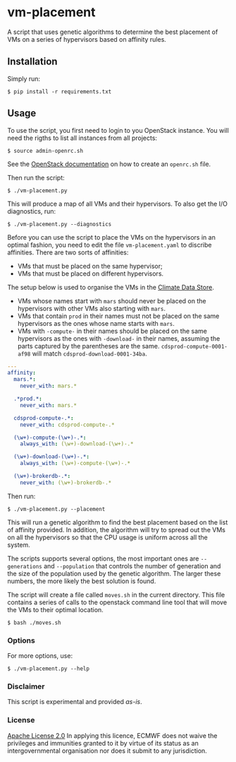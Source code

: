 # vm-placement

A script that uses genetic algorithms to determine the best placement of VMs on a series of hypervisors based on affinity rules.

## Installation

Simply run:

    $ pip install -r requirements.txt

## Usage

To use the script, you first need to login to you OpenStack instance. You will need the rigths to list all instances from all projects:

    $ source admin-openrc.sh

See the [OpenStack documentation](https://docs.openstack.org/newton/user-guide/common/cli-set-environment-variables-using-openstack-rc.html) on how to create an `openrc.sh` file.

Then run the script:

    $ ./vm-placement.py

This will produce a map of all VMs and their hypervisors. To also get the I/O diagnostics, run:

    $ ./vm-placement.py --diagnostics


Before you can use the script to place the VMs on the hypervisors in an optimal fashion, you need to edit the file `vm-placement.yaml` to discribe affinities. There are two sorts of affinities:

- VMs that must be placed on the same hypervisor;
- VMs that must be placed on different hypervisors.

The setup below is used to organise the VMs in the [Climate Data Store](https://cds.climate.copernicus.eu).

- VMs whose names start with `mars` should never be placed on the hypervisors with other VMs also starting with `mars`.
- VMs that contain `prod` in their names must not be placed on the same hypervisors as the ones whose name starts with `mars`.
- VMs with `-compute-` in their names should be placed on the same hypervisors as the ones with `-download-` in their names, assuming the parts captured by the parentheses are the same. `cdsprod-compute-0001-af98` will match `cdsprod-download-0001-34ba`.

```yaml
---
affinity:
  mars.*:
    never_with: mars.*

  .*prod.*:
    never_with: mars.*

  cdsprod-compute-.*:
    never_with: cdsprod-compute-.*

  (\w+)-compute-(\w+)-.*:
    always_with: (\w+)-download-(\w+)-.*

  (\w+)-download-(\w+)-.*:
    always_with: (\w+)-compute-(\w+)-.*

  (\w+)-brokerdb-.*:
    never_with: (\w+)-brokerdb-.*
```

Then run:

    $ ./vm-placement.py --placement

This will run a genetic algorithm to find the best placement based on the list of affinity provided. In addition, the algorithm will try to spread out the VMs on all the hypervisors so that the CPU usage is uniform across all the system.

The scripts supports several options, the most important ones are `--generations` and `--population` that controls the number of generation and the size of the population used by the genetic algorithm. The larger these numbers, the more likely the best solution is found.

The script will create a file called `moves.sh` in the current directory. This file contains a series of calls to the openstack command line tool that will move the VMs to their optimal location.

    $ bash ./moves.sh

### Options

For more options, use:

    $ ./vm-placement.py --help

### Disclaimer

This script is experimental and provided *as-is*.

### License
[Apache License 2.0](LICENSE) In applying this licence, ECMWF does not waive the privileges and immunities
granted to it by virtue of its status as an intergovernmental organisation nor does it submit to any jurisdiction.
